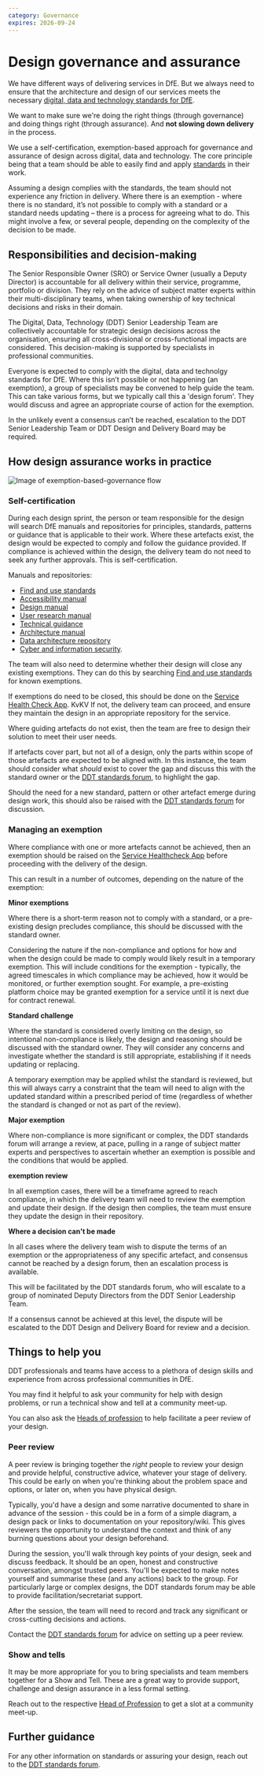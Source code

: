 ```yaml
---
category: Governance
expires: 2026-09-24
---
```



# Design governance and assurance

We have different ways of delivering services in DfE. But we always need to ensure that the architecture and design of our services meets the necessary [digital, data and technology standards for DfE](https://standards.education.gov.uk).

We want to make sure we're doing the right things (through governance) and doing things right (through assurance). And **not slowing down delivery** in the process.

We use a self-certification, exemption-based approach for governance and assurance of design across digital, data and technology. The core principle being that a team should be able to easily find and apply [standards](https://standards.education.gov.uk) in their work. 

Assuming a design complies with the standards, the team should not experience any friction in delivery. Where there is an exemption - where there is no standard, it’s not possible to comply with a standard or a standard needs updating – there is a process for agreeing what to do. This might involve a few, or several people, depending on the complexity of the decision to be made.

## Responsibilities and decision-making

The Senior Responsible Owner (SRO) or Service Owner (usually a Deputy Director) is accountable for all delivery within their service, programme, portfolio or division. They rely on the advice of subject matter experts within their multi-disciplinary teams, when taking ownership of key technical decisions and risks in their domain.

The Digital, Data, Technology (DDT) Senior Leadership Team are collectively accountable for strategic design decisions across the organisation, ensuring all cross-divisional or cross-functional impacts are considered. This decision-making is supported by specialists in professional communities.

Everyone is expected to comply with the digital, data and technolgy standards for DfE. Where this isn’t possible or not happening (an exemption), a group of specialists may be convened to help guide the team. This can take various forms, but we typically call this a 'design forum'. They would discuss and agree an appropriate course of action for the exemption.

In the unlikely event a consensus can’t be reached, escalation to the DDT Senior Leadership Team or DDT Design and Delivery Board may be required.

## How design assurance works in practice

![Image of exemption-based-governance flow](../images/exception-based-governance-all.png)

### Self-certification

During each design sprint, the person or team responsible for the design will search DfE manuals and repositories for principles, standards, patterns or guidance that is applicable to their work. Where these artefacts exist, the design would be expected to comply and follow the guidance provided. If compliance is achieved within the design, the delivery team do not need to seek any further approvals. This is self-certification.

Manuals and repositories:

* [Find and use standards](https://standards.education.gov.uk)
* [Accessibility manual](https://accessibility.education.gov.uk/)
* [Design manual](https://design.education.gov.uk/)
* [User research manual](https://user-research.education.gov.uk/)
* [Technical guidance](https://technical-guidance.education.gov.uk/)
* [Architecture manual](https://dfe-digital.github.io/architecture/#dfe-architecture)
* [Data architecture repository](https://educationgovuk.sharepoint.com/sites/lvewp00391/Lists/DSAAG%20Items/AllItems.aspx)
* [Cyber and information security](https://educationgovuk.sharepoint.com/sites/security/SitePages/assurance.aspx).

The team will also need to determine whether their design will close any existing exemptions. They can do this by searching [Find and use standards](https://standards.education.gov.uk) for known exemptions. 

If exemptions do need to be closed, this should be done on the [Service Health Check App](https://educationgovuk.sharepoint.com/sites/ServiceHealthCheckhub).
KvKV
If not, the delivery team can proceed, and ensure they maintain the design in an appropriate repository for the service.

Where guiding artefacts do not exist, then the team are free to design their solution to meet their user needs. 

If artefacts cover part, but not all of a design, only the parts within scope of those artefacts are expected to be aligned with. In this instance, the team should consider what *should* exist to cover the gap and discuss this with the standard owner or the [DDT standards forum](https://standards.education.gov.uk/support), to highlight the gap.

Should the need for a new standard, pattern or other artefact emerge during design work, this should also be raised with the [DDT standards forum](https://standards.education.gov.uk/support) for discussion.

### Managing an exemption

Where compliance with one or more artefacts cannot be achieved, then an exemption should be raised on the [Service Healthcheck App](https://educationgovuk.sharepoint.com/sites/ServiceHealthCheck/SitePages/Service-Health-Check-Hub-App-v3.aspx?csf=1&web=1&e=fgNNwr) before proceeding with the delivery of the design.

This can result in a number of outcomes, depending on the nature of the exemption:

**Minor exemptions**

Where there is a short-term reason not to comply with a standard, or a pre-existing design precludes compliance, this should be discussed with the standard owner.

Considering the nature if the non-compliance and options for how and when the design could be made to comply would likely result in a temporary exemption. This will include conditions for the exemption - typically, the agreed timescales in which compliance may be achieved, how it would be monitored, or further exemption sought. For example, a pre-existing platform choice may be granted exemption for a service until it is next due for contract renewal.

**Standard challenge**

Where the standard is considered overly limiting on the design, so intentional non-compliance is likely, the design and reasoning should be discussed with the standard owner. They will consider any concerns and investigate whether the standard is still appropriate, establishing if it needs updating or replacing.

A temporary exemption may be applied whilst the standard is reviewed, but this will always carry a constraint that the team will need to align with the updated standard within a prescribed period of time (regardless of whether the standard is changed or not as part of the review).

**Major exemption**

Where non-compliance is more significant or complex, the DDT standards forum will arrange a review, at pace, pulling in a range of subject matter experts and perspectives to ascertain whether an exemption is possible and the conditions that would be applied.

**exemption review**

In all exemption cases, there will be a timeframe agreed to reach compliance, in which the delivery team will need to review the exemption and update their design. If the design then complies, the team must ensure they update the design in their repository. 

**Where a decision can't be made**

In all cases where the delivery team wish to dispute the terms of an exemption or the appropriateness of any specific artefact, and consensus cannot be reached by a design forum, then an escalation process is available. 

This will be facilitated by the DDT standards forum, who will escalate to a group of nominated Deputy Directors from the DDT Senior Leadership Team.

If a consensus cannot be achieved at this level, the dispute will be escalated to the DDT Design and Delivery Board for review and a decision.


## Things to help you

DDT professionals and teams have access to a plethora of design skills and experience from across professional communities in DfE. 

You may find it helpful to ask your community for help with design problems, or run a technical show and tell at a community meet-up. 

You can also ask the [Heads of profession](https://educationgovuk.sharepoint.com/sites/lvewp00199/SitePages/Head-of-Professions.aspx) to help facilitate a peer review of your design.

### Peer review

A peer review is bringing together the *right* people to review your design and provide helpful, constructive advice, whatever your stage of delivery. This could be early on when you're thinking about the problem space and options, or later on, when you have physical design.

Typically, you'd have a design and some narrative documented to share in advance of the session - this could be in a form of a simple diagram, a design pack or links to documentation on your repository/wiki. This gives reviewers the opportunity to understand the context and think of any burning questions about your design beforehand.

During the session, you'll walk through key points of your design, seek and discuss feedback. It should be an open, honest and constructive conversation, amongst trusted peers. You'll be expected to make notes yourself and summarise these (and any actions) back to the group. For particularly large or complex designs, the DDT standards forum may be able to provide facilitation/secretariat support.

After the session, the team will need to record and track any significant or cross-cutting decisions and actions.

Contact the [DDT standards forum](https://standards.education.gov.uk/support) for advice on setting up a peer review.

### Show and tells

It may be more appropriate for you to bring specialists and team members together for a Show and Tell. These are a great way to provide support, challenge and design assurance in a less formal setting.

Reach out to the respective [Head of Profession](https://educationgovuk.sharepoint.com/sites/lvewp00199/SitePages/Head-of-Professions.aspx) to get a slot at a community meet-up.

## Further guidance

For any other information on standards or assuring your design, reach out to the [DDT standards forum](https://standards.education.gov.uk/support).
